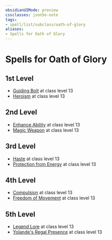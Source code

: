 ```yaml
---
obsidianUIMode: preview
cssclasses: json5e-note
tags:
- spell/list/subclass/oath-of-glory
aliases:
- Spells for Oath of Glory
---
```

# Spells for Oath of Glory

## 1st Level

- [Guiding Bolt](/3-Mechanics/CLI/spells/guiding-bolt-xphb.md "XPHB") at class level 13
- [Heroism](/3-Mechanics/CLI/spells/heroism-xphb.md "XPHB") at class level 13

## 2nd Level

- [Enhance Ability](/3-Mechanics/CLI/spells/enhance-ability-xphb.md "XPHB") at class level 13
- [Magic Weapon](/3-Mechanics/CLI/spells/magic-weapon-xphb.md "XPHB") at class level 13

## 3rd Level

- [Haste](/3-Mechanics/CLI/spells/haste-xphb.md "XPHB") at class level 13
- [Protection from Energy](/3-Mechanics/CLI/spells/protection-from-energy-xphb.md "XPHB") at class level 13

## 4th Level

- [Compulsion](/3-Mechanics/CLI/spells/compulsion-xphb.md "XPHB") at class level 13
- [Freedom of Movement](/3-Mechanics/CLI/spells/freedom-of-movement-xphb.md "XPHB") at class level 13

## 5th Level

- [Legend Lore](/3-Mechanics/CLI/spells/legend-lore-xphb.md "XPHB") at class level 13
- [Yolande's Regal Presence](/3-Mechanics/CLI/spells/yolandes-regal-presence-xphb.md "XPHB") at class level 13
